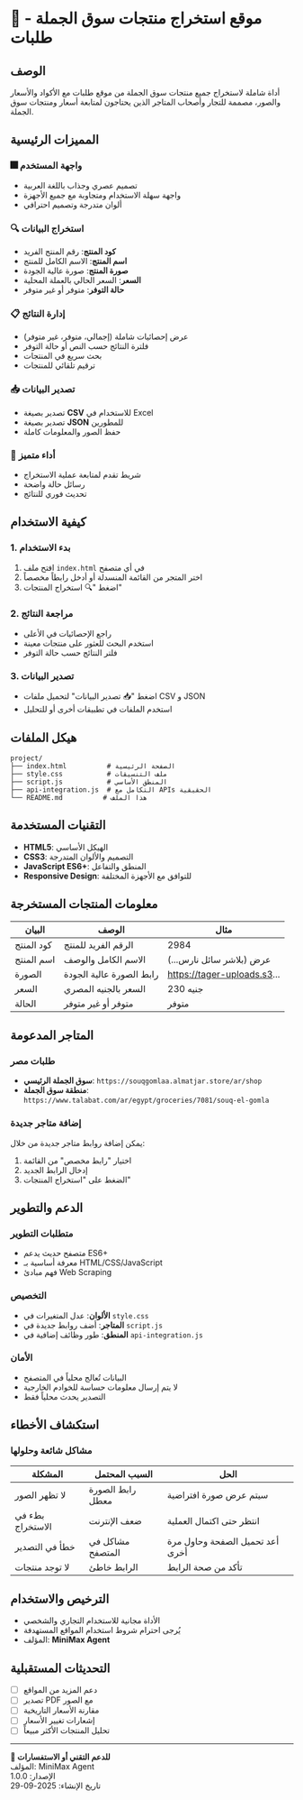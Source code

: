 # 🛒 موقع استخراج منتجات سوق الجملة - طلبات

## الوصف
أداة شاملة لاستخراج جميع منتجات سوق الجملة من موقع طلبات مع الأكواد والأسعار والصور، مصممة للتجار وأصحاب المتاجر الذين يحتاجون لمتابعة أسعار ومنتجات سوق الجملة.

## المميزات الرئيسية

### 🎆 واجهة المستخدم
- تصميم عصري وجذاب باللغة العربية
- واجهة سهلة الاستخدام ومتجاوبة مع جميع الأجهزة
- ألوان متدرجة وتصميم احترافي

### 🔍 استخراج البيانات
- **كود المنتج**: رقم المنتج الفريد
- **اسم المنتج**: الاسم الكامل للمنتج
- **صورة المنتج**: صورة عالية الجودة
- **السعر**: السعر الحالي بالعملة المحلية
- **حالة التوفر**: متوفر أو غير متوفر

### 📋 إدارة النتائج
- عرض إحصائيات شاملة (إجمالي، متوفر، غير متوفر)
- فلترة النتائج حسب النص أو حالة التوفر
- بحث سريع في المنتجات
- ترقيم تلقائي للمنتجات

### 📥 تصدير البيانات
- تصدير بصيغة **CSV** للاستخدام في Excel
- تصدير بصيغة **JSON** للمطورين
- حفظ الصور والمعلومات كاملة

### 🚀 أداء متميز
- شريط تقدم لمتابعة عملية الاستخراج
- رسائل حالة واضحة
- تحديث فوري للنتائج

## كيفية الاستخدام

### 1. بدء الاستخدام
1. افتح ملف `index.html` في أي متصفح
2. اختر المتجر من القائمة المنسدلة أو أدخل رابطاً مخصصاً
3. اضغط "🔍 استخراج المنتجات"

### 2. مراجعة النتائج
- راجع الإحصائيات في الأعلى
- استخدم البحث للعثور على منتجات معينة
- فلتر النتائج حسب حالة التوفر

### 3. تصدير البيانات
- اضغط "📥 تصدير البيانات" لتحميل ملفات CSV و JSON
- استخدم الملفات في تطبيقات أخرى أو للتحليل

## هيكل الملفات

```
project/
├── index.html          # الصفحة الرئيسية
├── style.css           # ملف التنسيقات
├── script.js           # المنطق الأساسي
├── api-integration.js  # التكامل مع APIs الحقيقية
└── README.md          # هذا الملف
```

## التقنيات المستخدمة
- **HTML5**: الهيكل الأساسي
- **CSS3**: التصميم والألوان المتدرجة
- **JavaScript ES6+**: المنطق والتفاعل
- **Responsive Design**: للتوافق مع الأجهزة المختلفة

## معلومات المنتجات المستخرجة

| البيان | الوصف | مثال |
|---------|--------|-------|
| كود المنتج | الرقم الفريد للمنتج | 2984 |
| اسم المنتج | الاسم الكامل والوصف | عرض (بلاشر سائل نارس...) |
| الصورة | رابط الصورة عالية الجودة | https://tager-uploads.s3... |
| السعر | السعر بالجنيه المصري | 230 جنيه |
| الحالة | متوفر أو غير متوفر | متوفر |

## المتاجر المدعومة

### طلبات مصر
- **سوق الجملة الرئيسي**: `https://souqgomlaa.almatjar.store/ar/shop`
- **منطقة سوق الجملة**: `https://www.talabat.com/ar/egypt/groceries/7081/souq-el-gomla`

### إضافة متاجر جديدة
يمكن إضافة روابط متاجر جديدة من خلال:
1. اختيار "رابط مخصص" من القائمة
2. إدخال الرابط الجديد
3. الضغط على "استخراج المنتجات"

## الدعم والتطوير

### متطلبات التطوير
- متصفح حديث يدعم ES6+
- معرفة أساسية بـ HTML/CSS/JavaScript
- فهم مبادئ Web Scraping

### التخصيص
- **الألوان**: عدل المتغيرات في `style.css`
- **المتاجر**: أضف روابط جديدة في `script.js`
- **المنطق**: طور وظائف إضافية في `api-integration.js`

### الأمان
- البيانات تُعالج محلياً في المتصفح
- لا يتم إرسال معلومات حساسة للخوادم الخارجية
- التصدير يحدث محلياً فقط

## استكشاف الأخطاء

### مشاكل شائعة وحلولها

| المشكلة | السبب المحتمل | الحل |
|---------|---------------|------|
| لا تظهر الصور | رابط الصورة معطل | سيتم عرض صورة افتراضية |
| بطء في الاستخراج | ضعف الإنترنت | انتظر حتى اكتمال العملية |
| خطأ في التصدير | مشاكل في المتصفح | أعد تحميل الصفحة وحاول مرة أخرى |
| لا توجد منتجات | الرابط خاطئ | تأكد من صحة الرابط |

## الترخيص والاستخدام
- الأداة مجانية للاستخدام التجاري والشخصي
- يُرجى احترام شروط استخدام المواقع المستهدفة
- المؤلف: **MiniMax Agent**

## التحديثات المستقبلية
- [ ] دعم المزيد من المواقع
- [ ] تصدير PDF مع الصور
- [ ] مقارنة الأسعار التاريخية
- [ ] إشعارات تغيير الأسعار
- [ ] تحليل المنتجات الأكثر مبيعاً

---

**📱 للدعم التقني أو الاستفسارات**  
المؤلف: MiniMax Agent  
الإصدار: 1.0.0  
تاريخ الإنشاء: 2025-09-29